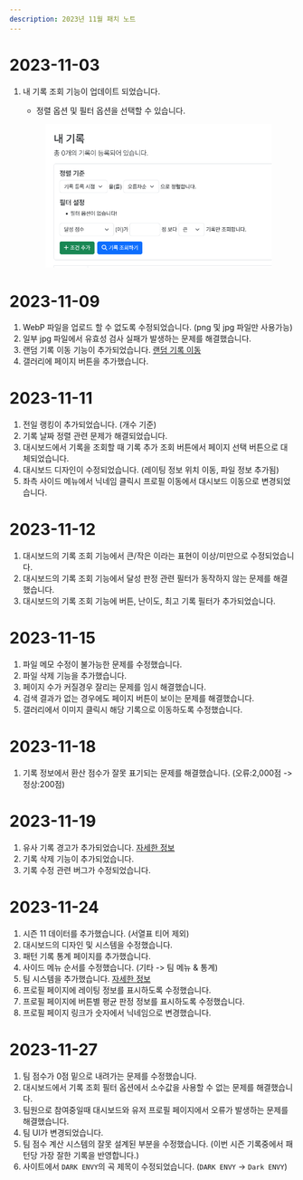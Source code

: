 ```yaml
---
description: 2023년 11월 패치 노트
---
```


# 2023-11-03

1.  내 기록 조회 기능이 업데이트 되었습니다.

    -   정렬 옵션 및 필터 옵션을 선택할 수 있습니다.

    <figure><img src="../.gitbook/assets/image (22).png" alt=""><figcaption></figcaption></figure>

# 2023-11-09

1. WebP 파일을 업로드 할 수 없도록 수정되었습니다. (png 및 jpg 파일만 사용가능)
2. 일부 jpg 파일에서 유효성 검사 실패가 발생하는 문제를 해결했습니다.
3. 랜덤 기록 이동 기능이 추가되었습니다. [랜덤 기록 이동](https://hard-archive.com/record/random)
4. 갤러리에 페이지 버튼을 추가했습니다.

# 2023-11-11

1. 전일 랭킹이 추가되었습니다. (개수 기준)
2. 기록 날짜 정렬 관련 문제가 해결되었습니다.
3. 대시보드에서 기록을 조회할 때 기록 추가 조회 버튼에서 페이지 선택 버튼으로 대체되었습니다.
4. 대시보드 디자인이 수정되었습니다. (레이팅 정보 위치 이동, 파일 정보 추가됨)
5. 좌측 사이드 메뉴에서 닉네임 클릭시 프로필 이동에서 대시보드 이동으로 변경되었습니다.

# 2023-11-12

1. 대시보드의 기록 조회 기능에서 큰/작은 이라는 표현이 이상/미만으로 수정되었습니다.
2. 대시보드의 기록 조회 기능에서 달성 판정 관련 필터가 동작하지 않는 문제를 해결했습니다.
3. 대시보드의 기록 조회 기능에 버튼, 난이도, 최고 기록 필터가 추가되었습니다.

# 2023-11-15

1. 파일 메모 수정이 불가능한 문제를 수정했습니다.
2. 파일 삭제 기능을 추가했습니다.
3. 페이지 수가 커질경우 잘리는 문제를 임시 해결했습니다.
4. 검색 결과가 없는 경우에도 페이지 버튼이 보이는 문제를 해결했습니다.
5. 갤러리에서 이미지 클릭시 해당 기록으로 이동하도록 수정했습니다.

# 2023-11-18

1. 기록 정보에서 환산 점수가 잘못 표기되는 문제를 해결했습니다. (오류:2,000점 -> 정상:200점)

# 2023-11-19

1. 유사 기록 경고가 추가되었습니다. [자세한 정보](https://docs.hard-archive.com/messages/similar-record)
2. 기록 삭제 기능이 추가되었습니다.
3. 기록 수정 관련 버그가 수정되었습니다.

# 2023-11-24

1. 시즌 11 데이터를 추가했습니다. (서열표 티어 제외)
2. 대시보드의 디자인 및 시스템을 수정했습니다.
3. 패턴 기록 통계 페이지를 추가했습니다.
4. 사이드 메뉴 순서를 수정했습니다. (기타 -> 팀 메뉴 & 통계)
5. 팀 시스템을 추가했습니다. [자세한 정보](https://docs.hard-archive.com/rules/team)
6. 프로필 페이지에 레이팅 정보를 표시하도록 수정했습니다.
7. 프로필 페이지에 버튼별 평균 판정 정보를 표시하도록 수정했습니다.
8. 프로필 페이지 링크가 숫자에서 닉네임으로 변경했습니다.

# 2023-11-27

1. 팀 점수가 0점 밑으로 내려가는 문제를 수정했습니다.
2. 대시보드에서 기록 조회 필터 옵션에서 소수값을 사용할 수 없는 문제를 해결했습니다.
3. 팀원으로 참여중일때 대시보드와 유저 프로필 페이지에서 오류가 발생하는 문제를 해결했습니다.
4. 팀 UI가 변경되었습니다.
5. 팀 점수 계산 시스템의 잘못 설계된 부분을 수정했습니다. (이번 시즌 기록중에서 패턴당 가장 잘한 기록을 반영합니다.)
6. 사이트에서 `DARK ENVY`의 곡 제목이 수정되었습니다. (`DARK ENVY` -> `Dark ENVY`)
